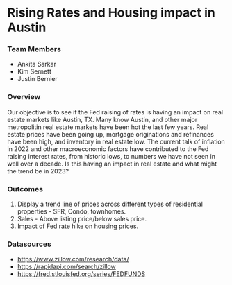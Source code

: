 # Rising Rates and Housing impact in Austin

### Team Members   
* Ankita Sarkar    
* Kim Sernett    
* Justin Bernier    

###  Overview
Our objective is to see if the Fed raising of rates is having an impact on real estate markets like Austin, TX.   Many know Austin, and other major metropolitin real estate markets have been hot the last few years.  Real estate prices have been going up, mortgage originations and refinances have been high, and inventory in real estate low.  The current talk of inflation in 2022 and other macroeconomic factors have contributed to the Fed raising interest rates, from historic lows, to numbers we have not seen in well over a decade.  Is this having an impact in real estate and what might the trend be in 2023?  

###  Outcomes
1.	Display a trend line of prices across different types of residential properties -  SFR, Condo, townhomes. 
2.	Sales - Above listing price/below sales price.
3.	Impact of Fed rate hike on housing prices.


### Datasources

* https://www.zillow.com/research/data/
* https://rapidapi.com/search/zillow 
* https://fred.stlouisfed.org/series/FEDFUNDS

